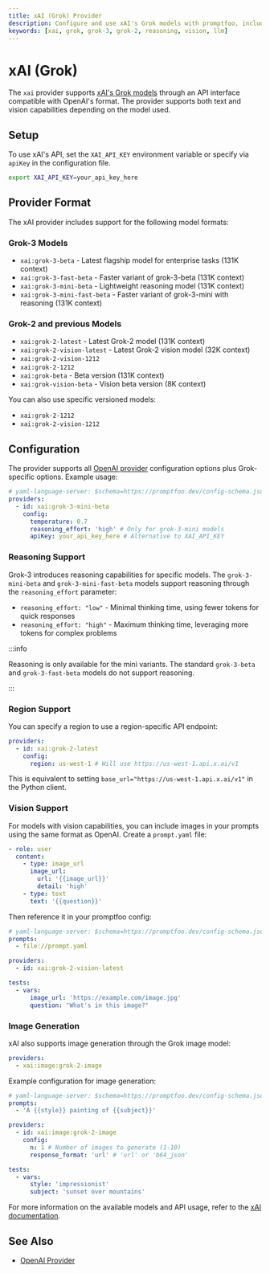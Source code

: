 ```yaml
---
title: xAI (Grok) Provider
description: Configure and use xAI's Grok models with promptfoo, including Grok-3 with reasoning capabilities
keywords: [xai, grok, grok-3, grok-2, reasoning, vision, llm]
---
```


# xAI (Grok)

The `xai` provider supports [xAI's Grok models](https://x.ai/) through an API interface compatible with OpenAI's format. The provider supports both text and vision capabilities depending on the model used.

## Setup

To use xAI's API, set the `XAI_API_KEY` environment variable or specify via `apiKey` in the configuration file.

```sh
export XAI_API_KEY=your_api_key_here
```

## Provider Format

The xAI provider includes support for the following model formats:

### Grok-3 Models

- `xai:grok-3-beta` - Latest flagship model for enterprise tasks (131K context)
- `xai:grok-3-fast-beta` - Faster variant of grok-3-beta (131K context)
- `xai:grok-3-mini-beta` - Lightweight reasoning model (131K context)
- `xai:grok-3-mini-fast-beta` - Faster variant of grok-3-mini with reasoning (131K context)

### Grok-2 and previous Models

- `xai:grok-2-latest` - Latest Grok-2 model (131K context)
- `xai:grok-2-vision-latest` - Latest Grok-2 vision model (32K context)
- `xai:grok-2-vision-1212`
- `xai:grok-2-1212`
- `xai:grok-beta` - Beta version (131K context)
- `xai:grok-vision-beta` - Vision beta version (8K context)

You can also use specific versioned models:

- `xai:grok-2-1212`
- `xai:grok-2-vision-1212`

## Configuration

The provider supports all [OpenAI provider](/docs/providers/openai) configuration options plus Grok-specific options. Example usage:

```yaml title="promptfooconfig.yaml"
# yaml-language-server: $schema=https://promptfoo.dev/config-schema.json
providers:
  - id: xai:grok-3-mini-beta
    config:
      temperature: 0.7
      reasoning_effort: 'high' # Only for grok-3-mini models
      apiKey: your_api_key_here # Alternative to XAI_API_KEY
```

### Reasoning Support

Grok-3 introduces reasoning capabilities for specific models. The `grok-3-mini-beta` and `grok-3-mini-fast-beta` models support reasoning through the `reasoning_effort` parameter:

- `reasoning_effort: "low"` - Minimal thinking time, using fewer tokens for quick responses
- `reasoning_effort: "high"` - Maximum thinking time, leveraging more tokens for complex problems

:::info

Reasoning is only available for the mini variants. The standard `grok-3-beta` and `grok-3-fast-beta` models do not support reasoning.

:::

### Region Support

You can specify a region to use a region-specific API endpoint:

```yaml
providers:
  - id: xai:grok-2-latest
    config:
      region: us-west-1 # Will use https://us-west-1.api.x.ai/v1
```

This is equivalent to setting `base_url="https://us-west-1.api.x.ai/v1"` in the Python client.

### Vision Support

For models with vision capabilities, you can include images in your prompts using the same format as OpenAI. Create a `prompt.yaml` file:

```yaml title="prompt.yaml"
- role: user
  content:
    - type: image_url
      image_url:
        url: '{{image_url}}'
        detail: 'high'
    - type: text
      text: '{{question}}'
```

Then reference it in your promptfoo config:

```yaml title="promptfooconfig.yaml"
# yaml-language-server: $schema=https://promptfoo.dev/config-schema.json
prompts:
  - file://prompt.yaml

providers:
  - id: xai:grok-2-vision-latest

tests:
  - vars:
      image_url: 'https://example.com/image.jpg'
      question: "What's in this image?"
```

### Image Generation

xAI also supports image generation through the Grok image model:

```yaml
providers:
  - xai:image:grok-2-image
```

Example configuration for image generation:

```yaml title="promptfooconfig.yaml"
# yaml-language-server: $schema=https://promptfoo.dev/config-schema.json
prompts:
  - 'A {{style}} painting of {{subject}}'

providers:
  - id: xai:image:grok-2-image
    config:
      n: 1 # Number of images to generate (1-10)
      response_format: 'url' # 'url' or 'b64_json'

tests:
  - vars:
      style: 'impressionist'
      subject: 'sunset over mountains'
```

For more information on the available models and API usage, refer to the [xAI documentation](https://docs.x.ai/docs).

## See Also

- [OpenAI Provider](/docs/providers/openai)
